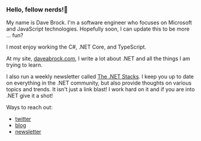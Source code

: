 ### Hello, fellow nerds!👋

My name is Dave Brock. I'm a software engineer who focuses on Microsoft and JavaScript technologies. Hopefully soon, I can update this to be more ... fun?

I most enjoy working the C#, .NET Core, and TypeScript.

At my site, [daveabrock.com](https://daveabrock.com), I write a lot about .NET and all the things I am trying to learn.

I also run a weekly newsletter called [The .NET Stacks](https://dotnetstacks.com/register). I keep you up to date on everything in the .NET community, but also provide thoughts on various topics and trends. It isn't just a link blast! I work hard on it and if you are into .NET give it a shot!

Ways to reach out:

- [twitter](https://twitter.com/daveabrock)
- [blog](https://daveabrock.com)
- [newsletter](https://dotnetstacks.com/register)

<!--
**daveabrock/daveabrock** is a ✨ _special_ ✨ repository because its `README.md` (this file) appears on your GitHub profile.

Here are some ideas to get you started:

- 🔭 I’m currently working on ...
- 🌱 I’m currently learning ...
- 👯 I’m looking to collaborate on ...
- 🤔 I’m looking for help with ...
- 💬 Ask me about ...
- 📫 How to reach me: ...
- 😄 Pronouns: ...
- ⚡ Fun fact: ...
-->
